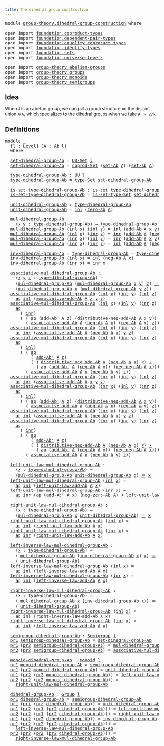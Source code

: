 ```yaml
---
title: The dihedral group construction
---
```


<pre class="Agda"><a id="57" class="Keyword">module</a> <a id="64" href="group-theory.dihedral-group-construction.html" class="Module">group-theory.dihedral-group-construction</a> <a id="105" class="Keyword">where</a>

<a id="112" class="Keyword">open</a> <a id="117" class="Keyword">import</a> <a id="124" href="foundation.coproduct-types.html" class="Module">foundation.coproduct-types</a>
<a id="151" class="Keyword">open</a> <a id="156" class="Keyword">import</a> <a id="163" href="foundation.dependent-pair-types.html" class="Module">foundation.dependent-pair-types</a>
<a id="195" class="Keyword">open</a> <a id="200" class="Keyword">import</a> <a id="207" href="foundation.equality-coproduct-types.html" class="Module">foundation.equality-coproduct-types</a>
<a id="243" class="Keyword">open</a> <a id="248" class="Keyword">import</a> <a id="255" href="foundation.identity-types.html" class="Module">foundation.identity-types</a>
<a id="281" class="Keyword">open</a> <a id="286" class="Keyword">import</a> <a id="293" href="foundation.sets.html" class="Module">foundation.sets</a>
<a id="309" class="Keyword">open</a> <a id="314" class="Keyword">import</a> <a id="321" href="foundation.universe-levels.html" class="Module">foundation.universe-levels</a>

<a id="349" class="Keyword">open</a> <a id="354" class="Keyword">import</a> <a id="361" href="group-theory.abelian-groups.html" class="Module">group-theory.abelian-groups</a>
<a id="389" class="Keyword">open</a> <a id="394" class="Keyword">import</a> <a id="401" href="group-theory.groups.html" class="Module">group-theory.groups</a>
<a id="421" class="Keyword">open</a> <a id="426" class="Keyword">import</a> <a id="433" href="group-theory.monoids.html" class="Module">group-theory.monoids</a>
<a id="454" class="Keyword">open</a> <a id="459" class="Keyword">import</a> <a id="466" href="group-theory.semigroups.html" class="Module">group-theory.semigroups</a>
</pre>
## Idea

When `A` is an abelian group, we can put a group structure on the disjoint union `A+A`, which specializes to the dihedral groups when we take `A := ℤ/k`.

## Definitions

<pre class="Agda"><a id="683" class="Keyword">module</a> <a id="690" href="group-theory.dihedral-group-construction.html#690" class="Module">_</a>
  <a id="694" class="Symbol">{</a><a id="695" href="group-theory.dihedral-group-construction.html#695" class="Bound">l</a> <a id="697" class="Symbol">:</a> <a id="699" href="Agda.Primitive.html#597" class="Postulate">Level</a><a id="704" class="Symbol">}</a> <a id="706" class="Symbol">(</a><a id="707" href="group-theory.dihedral-group-construction.html#707" class="Bound">A</a> <a id="709" class="Symbol">:</a> <a id="711" href="group-theory.abelian-groups.html#2512" class="Function">Ab</a> <a id="714" href="group-theory.dihedral-group-construction.html#695" class="Bound">l</a><a id="715" class="Symbol">)</a>
  <a id="719" class="Keyword">where</a>

  <a id="728" href="group-theory.dihedral-group-construction.html#728" class="Function">set-dihedral-group-Ab</a> <a id="750" class="Symbol">:</a> <a id="752" href="foundation-core.sets.html#1190" class="Function">UU-Set</a> <a id="759" href="group-theory.dihedral-group-construction.html#695" class="Bound">l</a>
  <a id="763" href="group-theory.dihedral-group-construction.html#728" class="Function">set-dihedral-group-Ab</a> <a id="785" class="Symbol">=</a> <a id="787" href="foundation.equality-coproduct-types.html#11165" class="Function">coprod-Set</a> <a id="798" class="Symbol">(</a><a id="799" href="group-theory.abelian-groups.html#2646" class="Function">set-Ab</a> <a id="806" href="group-theory.dihedral-group-construction.html#707" class="Bound">A</a><a id="807" class="Symbol">)</a> <a id="809" class="Symbol">(</a><a id="810" href="group-theory.abelian-groups.html#2646" class="Function">set-Ab</a> <a id="817" href="group-theory.dihedral-group-construction.html#707" class="Bound">A</a><a id="818" class="Symbol">)</a>

  <a id="823" href="group-theory.dihedral-group-construction.html#823" class="Function">type-dihedral-group-Ab</a> <a id="846" class="Symbol">:</a> <a id="848" href="foundation-core.universe-levels.html#235" class="Primitive">UU</a> <a id="851" href="group-theory.dihedral-group-construction.html#695" class="Bound">l</a>
  <a id="855" href="group-theory.dihedral-group-construction.html#823" class="Function">type-dihedral-group-Ab</a> <a id="878" class="Symbol">=</a> <a id="880" href="foundation-core.sets.html#1304" class="Function">type-Set</a> <a id="889" href="group-theory.dihedral-group-construction.html#728" class="Function">set-dihedral-group-Ab</a>

  <a id="914" href="group-theory.dihedral-group-construction.html#914" class="Function">is-set-type-dihedral-group-Ab</a> <a id="944" class="Symbol">:</a> <a id="946" href="foundation-core.sets.html#1113" class="Function">is-set</a> <a id="953" href="group-theory.dihedral-group-construction.html#823" class="Function">type-dihedral-group-Ab</a>
  <a id="978" href="group-theory.dihedral-group-construction.html#914" class="Function">is-set-type-dihedral-group-Ab</a> <a id="1008" class="Symbol">=</a> <a id="1010" href="foundation-core.sets.html#1355" class="Function">is-set-type-Set</a> <a id="1026" href="group-theory.dihedral-group-construction.html#728" class="Function">set-dihedral-group-Ab</a>

  <a id="1051" href="group-theory.dihedral-group-construction.html#1051" class="Function">unit-dihedral-group-Ab</a> <a id="1074" class="Symbol">:</a> <a id="1076" href="group-theory.dihedral-group-construction.html#823" class="Function">type-dihedral-group-Ab</a>
  <a id="1101" href="group-theory.dihedral-group-construction.html#1051" class="Function">unit-dihedral-group-Ab</a> <a id="1124" class="Symbol">=</a> <a id="1126" href="foundation.coproduct-types.html#1249" class="InductiveConstructor">inl</a> <a id="1130" class="Symbol">(</a><a id="1131" href="group-theory.abelian-groups.html#3983" class="Function">zero-Ab</a> <a id="1139" href="group-theory.dihedral-group-construction.html#707" class="Bound">A</a><a id="1140" class="Symbol">)</a>

  <a id="1145" href="group-theory.dihedral-group-construction.html#1145" class="Function">mul-dihedral-group-Ab</a> <a id="1167" class="Symbol">:</a>
    <a id="1173" class="Symbol">(</a><a id="1174" href="group-theory.dihedral-group-construction.html#1174" class="Bound">x</a> <a id="1176" href="group-theory.dihedral-group-construction.html#1176" class="Bound">y</a> <a id="1178" class="Symbol">:</a> <a id="1180" href="group-theory.dihedral-group-construction.html#823" class="Function">type-dihedral-group-Ab</a><a id="1202" class="Symbol">)</a> <a id="1204" class="Symbol">→</a> <a id="1206" href="group-theory.dihedral-group-construction.html#823" class="Function">type-dihedral-group-Ab</a>
  <a id="1231" href="group-theory.dihedral-group-construction.html#1145" class="Function">mul-dihedral-group-Ab</a> <a id="1253" class="Symbol">(</a><a id="1254" href="foundation.coproduct-types.html#1249" class="InductiveConstructor">inl</a> <a id="1258" href="group-theory.dihedral-group-construction.html#1258" class="Bound">x</a><a id="1259" class="Symbol">)</a> <a id="1261" class="Symbol">(</a><a id="1262" href="foundation.coproduct-types.html#1249" class="InductiveConstructor">inl</a> <a id="1266" href="group-theory.dihedral-group-construction.html#1266" class="Bound">y</a><a id="1267" class="Symbol">)</a> <a id="1269" class="Symbol">=</a> <a id="1271" href="foundation.coproduct-types.html#1249" class="InductiveConstructor">inl</a> <a id="1275" class="Symbol">(</a><a id="1276" href="group-theory.abelian-groups.html#3073" class="Function">add-Ab</a> <a id="1283" href="group-theory.dihedral-group-construction.html#707" class="Bound">A</a> <a id="1285" href="group-theory.dihedral-group-construction.html#1258" class="Bound">x</a> <a id="1287" href="group-theory.dihedral-group-construction.html#1266" class="Bound">y</a><a id="1288" class="Symbol">)</a>
  <a id="1292" href="group-theory.dihedral-group-construction.html#1145" class="Function">mul-dihedral-group-Ab</a> <a id="1314" class="Symbol">(</a><a id="1315" href="foundation.coproduct-types.html#1249" class="InductiveConstructor">inl</a> <a id="1319" href="group-theory.dihedral-group-construction.html#1319" class="Bound">x</a><a id="1320" class="Symbol">)</a> <a id="1322" class="Symbol">(</a><a id="1323" href="foundation.coproduct-types.html#1267" class="InductiveConstructor">inr</a> <a id="1327" href="group-theory.dihedral-group-construction.html#1327" class="Bound">y</a><a id="1328" class="Symbol">)</a> <a id="1330" class="Symbol">=</a> <a id="1332" href="foundation.coproduct-types.html#1267" class="InductiveConstructor">inr</a> <a id="1336" class="Symbol">(</a><a id="1337" href="group-theory.abelian-groups.html#3073" class="Function">add-Ab</a> <a id="1344" href="group-theory.dihedral-group-construction.html#707" class="Bound">A</a> <a id="1346" class="Symbol">(</a><a id="1347" href="group-theory.abelian-groups.html#4621" class="Function">neg-Ab</a> <a id="1354" href="group-theory.dihedral-group-construction.html#707" class="Bound">A</a> <a id="1356" href="group-theory.dihedral-group-construction.html#1319" class="Bound">x</a><a id="1357" class="Symbol">)</a> <a id="1359" href="group-theory.dihedral-group-construction.html#1327" class="Bound">y</a><a id="1360" class="Symbol">)</a>
  <a id="1364" href="group-theory.dihedral-group-construction.html#1145" class="Function">mul-dihedral-group-Ab</a> <a id="1386" class="Symbol">(</a><a id="1387" href="foundation.coproduct-types.html#1267" class="InductiveConstructor">inr</a> <a id="1391" href="group-theory.dihedral-group-construction.html#1391" class="Bound">x</a><a id="1392" class="Symbol">)</a> <a id="1394" class="Symbol">(</a><a id="1395" href="foundation.coproduct-types.html#1249" class="InductiveConstructor">inl</a> <a id="1399" href="group-theory.dihedral-group-construction.html#1399" class="Bound">y</a><a id="1400" class="Symbol">)</a> <a id="1402" class="Symbol">=</a> <a id="1404" href="foundation.coproduct-types.html#1267" class="InductiveConstructor">inr</a> <a id="1408" class="Symbol">(</a><a id="1409" href="group-theory.abelian-groups.html#3073" class="Function">add-Ab</a> <a id="1416" href="group-theory.dihedral-group-construction.html#707" class="Bound">A</a> <a id="1418" href="group-theory.dihedral-group-construction.html#1391" class="Bound">x</a> <a id="1420" href="group-theory.dihedral-group-construction.html#1399" class="Bound">y</a><a id="1421" class="Symbol">)</a>
  <a id="1425" href="group-theory.dihedral-group-construction.html#1145" class="Function">mul-dihedral-group-Ab</a> <a id="1447" class="Symbol">(</a><a id="1448" href="foundation.coproduct-types.html#1267" class="InductiveConstructor">inr</a> <a id="1452" href="group-theory.dihedral-group-construction.html#1452" class="Bound">x</a><a id="1453" class="Symbol">)</a> <a id="1455" class="Symbol">(</a><a id="1456" href="foundation.coproduct-types.html#1267" class="InductiveConstructor">inr</a> <a id="1460" href="group-theory.dihedral-group-construction.html#1460" class="Bound">y</a><a id="1461" class="Symbol">)</a> <a id="1463" class="Symbol">=</a> <a id="1465" href="foundation.coproduct-types.html#1249" class="InductiveConstructor">inl</a> <a id="1469" class="Symbol">(</a><a id="1470" href="group-theory.abelian-groups.html#3073" class="Function">add-Ab</a> <a id="1477" href="group-theory.dihedral-group-construction.html#707" class="Bound">A</a> <a id="1479" class="Symbol">(</a><a id="1480" href="group-theory.abelian-groups.html#4621" class="Function">neg-Ab</a> <a id="1487" href="group-theory.dihedral-group-construction.html#707" class="Bound">A</a> <a id="1489" href="group-theory.dihedral-group-construction.html#1452" class="Bound">x</a><a id="1490" class="Symbol">)</a> <a id="1492" href="group-theory.dihedral-group-construction.html#1460" class="Bound">y</a><a id="1493" class="Symbol">)</a>

  <a id="1498" href="group-theory.dihedral-group-construction.html#1498" class="Function">inv-dihedral-group-Ab</a> <a id="1520" class="Symbol">:</a> <a id="1522" href="group-theory.dihedral-group-construction.html#823" class="Function">type-dihedral-group-Ab</a> <a id="1545" class="Symbol">→</a> <a id="1547" href="group-theory.dihedral-group-construction.html#823" class="Function">type-dihedral-group-Ab</a>
  <a id="1572" href="group-theory.dihedral-group-construction.html#1498" class="Function">inv-dihedral-group-Ab</a> <a id="1594" class="Symbol">(</a><a id="1595" href="foundation.coproduct-types.html#1249" class="InductiveConstructor">inl</a> <a id="1599" href="group-theory.dihedral-group-construction.html#1599" class="Bound">x</a><a id="1600" class="Symbol">)</a> <a id="1602" class="Symbol">=</a> <a id="1604" href="foundation.coproduct-types.html#1249" class="InductiveConstructor">inl</a> <a id="1608" class="Symbol">(</a><a id="1609" href="group-theory.abelian-groups.html#4621" class="Function">neg-Ab</a> <a id="1616" href="group-theory.dihedral-group-construction.html#707" class="Bound">A</a> <a id="1618" href="group-theory.dihedral-group-construction.html#1599" class="Bound">x</a><a id="1619" class="Symbol">)</a>
  <a id="1623" href="group-theory.dihedral-group-construction.html#1498" class="Function">inv-dihedral-group-Ab</a> <a id="1645" class="Symbol">(</a><a id="1646" href="foundation.coproduct-types.html#1267" class="InductiveConstructor">inr</a> <a id="1650" href="group-theory.dihedral-group-construction.html#1650" class="Bound">x</a><a id="1651" class="Symbol">)</a> <a id="1653" class="Symbol">=</a> <a id="1655" href="foundation.coproduct-types.html#1267" class="InductiveConstructor">inr</a> <a id="1659" href="group-theory.dihedral-group-construction.html#1650" class="Bound">x</a>

  <a id="1664" href="group-theory.dihedral-group-construction.html#1664" class="Function">associative-mul-dihedral-group-Ab</a> <a id="1698" class="Symbol">:</a>
    <a id="1704" class="Symbol">(</a><a id="1705" href="group-theory.dihedral-group-construction.html#1705" class="Bound">x</a> <a id="1707" href="group-theory.dihedral-group-construction.html#1707" class="Bound">y</a> <a id="1709" href="group-theory.dihedral-group-construction.html#1709" class="Bound">z</a> <a id="1711" class="Symbol">:</a> <a id="1713" href="group-theory.dihedral-group-construction.html#823" class="Function">type-dihedral-group-Ab</a><a id="1735" class="Symbol">)</a> <a id="1737" class="Symbol">→</a>
    <a id="1743" class="Symbol">(</a><a id="1744" href="group-theory.dihedral-group-construction.html#1145" class="Function">mul-dihedral-group-Ab</a> <a id="1766" class="Symbol">(</a><a id="1767" href="group-theory.dihedral-group-construction.html#1145" class="Function">mul-dihedral-group-Ab</a> <a id="1789" href="group-theory.dihedral-group-construction.html#1705" class="Bound">x</a> <a id="1791" href="group-theory.dihedral-group-construction.html#1707" class="Bound">y</a><a id="1792" class="Symbol">)</a> <a id="1794" href="group-theory.dihedral-group-construction.html#1709" class="Bound">z</a><a id="1795" class="Symbol">)</a> <a id="1797" href="foundation-core.identity-types.html#1865" class="Function Operator">＝</a>
    <a id="1803" class="Symbol">(</a><a id="1804" href="group-theory.dihedral-group-construction.html#1145" class="Function">mul-dihedral-group-Ab</a> <a id="1826" href="group-theory.dihedral-group-construction.html#1705" class="Bound">x</a> <a id="1828" class="Symbol">(</a><a id="1829" href="group-theory.dihedral-group-construction.html#1145" class="Function">mul-dihedral-group-Ab</a> <a id="1851" href="group-theory.dihedral-group-construction.html#1707" class="Bound">y</a> <a id="1853" href="group-theory.dihedral-group-construction.html#1709" class="Bound">z</a><a id="1854" class="Symbol">))</a>
  <a id="1859" href="group-theory.dihedral-group-construction.html#1664" class="Function">associative-mul-dihedral-group-Ab</a> <a id="1893" class="Symbol">(</a><a id="1894" href="foundation.coproduct-types.html#1249" class="InductiveConstructor">inl</a> <a id="1898" href="group-theory.dihedral-group-construction.html#1898" class="Bound">x</a><a id="1899" class="Symbol">)</a> <a id="1901" class="Symbol">(</a><a id="1902" href="foundation.coproduct-types.html#1249" class="InductiveConstructor">inl</a> <a id="1906" href="group-theory.dihedral-group-construction.html#1906" class="Bound">y</a><a id="1907" class="Symbol">)</a> <a id="1909" class="Symbol">(</a><a id="1910" href="foundation.coproduct-types.html#1249" class="InductiveConstructor">inl</a> <a id="1914" href="group-theory.dihedral-group-construction.html#1914" class="Bound">z</a><a id="1915" class="Symbol">)</a> <a id="1917" class="Symbol">=</a>
    <a id="1923" href="foundation-core.identity-types.html#4003" class="Function">ap</a> <a id="1926" href="foundation.coproduct-types.html#1249" class="InductiveConstructor">inl</a> <a id="1930" class="Symbol">(</a><a id="1931" href="group-theory.abelian-groups.html#3458" class="Function">associative-add-Ab</a> <a id="1950" href="group-theory.dihedral-group-construction.html#707" class="Bound">A</a> <a id="1952" href="group-theory.dihedral-group-construction.html#1898" class="Bound">x</a> <a id="1954" href="group-theory.dihedral-group-construction.html#1906" class="Bound">y</a> <a id="1956" href="group-theory.dihedral-group-construction.html#1914" class="Bound">z</a><a id="1957" class="Symbol">)</a>
  <a id="1961" href="group-theory.dihedral-group-construction.html#1664" class="Function">associative-mul-dihedral-group-Ab</a> <a id="1995" class="Symbol">(</a><a id="1996" href="foundation.coproduct-types.html#1249" class="InductiveConstructor">inl</a> <a id="2000" href="group-theory.dihedral-group-construction.html#2000" class="Bound">x</a><a id="2001" class="Symbol">)</a> <a id="2003" class="Symbol">(</a><a id="2004" href="foundation.coproduct-types.html#1249" class="InductiveConstructor">inl</a> <a id="2008" href="group-theory.dihedral-group-construction.html#2008" class="Bound">y</a><a id="2009" class="Symbol">)</a> <a id="2011" class="Symbol">(</a><a id="2012" href="foundation.coproduct-types.html#1267" class="InductiveConstructor">inr</a> <a id="2016" href="group-theory.dihedral-group-construction.html#2016" class="Bound">z</a><a id="2017" class="Symbol">)</a> <a id="2019" class="Symbol">=</a>
    <a id="2025" href="foundation-core.identity-types.html#4003" class="Function">ap</a>
      <a id="2034" class="Symbol">(</a> <a id="2036" href="foundation.coproduct-types.html#1267" class="InductiveConstructor">inr</a><a id="2039" class="Symbol">)</a>
      <a id="2047" class="Symbol">(</a> <a id="2049" class="Symbol">(</a> <a id="2051" href="foundation-core.identity-types.html#4003" class="Function">ap</a> <a id="2054" class="Symbol">(</a><a id="2055" href="group-theory.abelian-groups.html#3178" class="Function">add-Ab&#39;</a> <a id="2063" href="group-theory.dihedral-group-construction.html#707" class="Bound">A</a> <a id="2065" href="group-theory.dihedral-group-construction.html#2016" class="Bound">z</a><a id="2066" class="Symbol">)</a> <a id="2068" class="Symbol">(</a><a id="2069" href="group-theory.abelian-groups.html#5516" class="Function">distributive-neg-add-Ab</a> <a id="2093" href="group-theory.dihedral-group-construction.html#707" class="Bound">A</a> <a id="2095" href="group-theory.dihedral-group-construction.html#2000" class="Bound">x</a> <a id="2097" href="group-theory.dihedral-group-construction.html#2008" class="Bound">y</a><a id="2098" class="Symbol">))</a> <a id="2101" href="foundation-core.identity-types.html#2425" class="Function Operator">∙</a>
        <a id="2111" class="Symbol">(</a> <a id="2113" href="group-theory.abelian-groups.html#3458" class="Function">associative-add-Ab</a> <a id="2132" href="group-theory.dihedral-group-construction.html#707" class="Bound">A</a> <a id="2134" class="Symbol">(</a><a id="2135" href="group-theory.abelian-groups.html#4621" class="Function">neg-Ab</a> <a id="2142" href="group-theory.dihedral-group-construction.html#707" class="Bound">A</a> <a id="2144" href="group-theory.dihedral-group-construction.html#2000" class="Bound">x</a><a id="2145" class="Symbol">)</a> <a id="2147" class="Symbol">(</a><a id="2148" href="group-theory.abelian-groups.html#4621" class="Function">neg-Ab</a> <a id="2155" href="group-theory.dihedral-group-construction.html#707" class="Bound">A</a> <a id="2157" href="group-theory.dihedral-group-construction.html#2008" class="Bound">y</a><a id="2158" class="Symbol">)</a> <a id="2160" href="group-theory.dihedral-group-construction.html#2016" class="Bound">z</a><a id="2161" class="Symbol">))</a>
  <a id="2166" href="group-theory.dihedral-group-construction.html#1664" class="Function">associative-mul-dihedral-group-Ab</a> <a id="2200" class="Symbol">(</a><a id="2201" href="foundation.coproduct-types.html#1249" class="InductiveConstructor">inl</a> <a id="2205" href="group-theory.dihedral-group-construction.html#2205" class="Bound">x</a><a id="2206" class="Symbol">)</a> <a id="2208" class="Symbol">(</a><a id="2209" href="foundation.coproduct-types.html#1267" class="InductiveConstructor">inr</a> <a id="2213" href="group-theory.dihedral-group-construction.html#2213" class="Bound">y</a><a id="2214" class="Symbol">)</a> <a id="2216" class="Symbol">(</a><a id="2217" href="foundation.coproduct-types.html#1249" class="InductiveConstructor">inl</a> <a id="2221" href="group-theory.dihedral-group-construction.html#2221" class="Bound">z</a><a id="2222" class="Symbol">)</a> <a id="2224" class="Symbol">=</a>
    <a id="2230" href="foundation-core.identity-types.html#4003" class="Function">ap</a> <a id="2233" href="foundation.coproduct-types.html#1267" class="InductiveConstructor">inr</a> <a id="2237" class="Symbol">(</a><a id="2238" href="group-theory.abelian-groups.html#3458" class="Function">associative-add-Ab</a> <a id="2257" href="group-theory.dihedral-group-construction.html#707" class="Bound">A</a> <a id="2259" class="Symbol">(</a><a id="2260" href="group-theory.abelian-groups.html#4621" class="Function">neg-Ab</a> <a id="2267" href="group-theory.dihedral-group-construction.html#707" class="Bound">A</a> <a id="2269" href="group-theory.dihedral-group-construction.html#2205" class="Bound">x</a><a id="2270" class="Symbol">)</a> <a id="2272" href="group-theory.dihedral-group-construction.html#2213" class="Bound">y</a> <a id="2274" href="group-theory.dihedral-group-construction.html#2221" class="Bound">z</a><a id="2275" class="Symbol">)</a>
  <a id="2279" href="group-theory.dihedral-group-construction.html#1664" class="Function">associative-mul-dihedral-group-Ab</a> <a id="2313" class="Symbol">(</a><a id="2314" href="foundation.coproduct-types.html#1249" class="InductiveConstructor">inl</a> <a id="2318" href="group-theory.dihedral-group-construction.html#2318" class="Bound">x</a><a id="2319" class="Symbol">)</a> <a id="2321" class="Symbol">(</a><a id="2322" href="foundation.coproduct-types.html#1267" class="InductiveConstructor">inr</a> <a id="2326" href="group-theory.dihedral-group-construction.html#2326" class="Bound">y</a><a id="2327" class="Symbol">)</a> <a id="2329" class="Symbol">(</a><a id="2330" href="foundation.coproduct-types.html#1267" class="InductiveConstructor">inr</a> <a id="2334" href="group-theory.dihedral-group-construction.html#2334" class="Bound">z</a><a id="2335" class="Symbol">)</a> <a id="2337" class="Symbol">=</a>
    <a id="2343" href="foundation-core.identity-types.html#4003" class="Function">ap</a>
      <a id="2352" class="Symbol">(</a> <a id="2354" href="foundation.coproduct-types.html#1249" class="InductiveConstructor">inl</a><a id="2357" class="Symbol">)</a>
      <a id="2365" class="Symbol">(</a> <a id="2367" class="Symbol">(</a> <a id="2369" href="foundation-core.identity-types.html#4003" class="Function">ap</a>
          <a id="2382" class="Symbol">(</a> <a id="2384" href="group-theory.abelian-groups.html#3178" class="Function">add-Ab&#39;</a> <a id="2392" href="group-theory.dihedral-group-construction.html#707" class="Bound">A</a> <a id="2394" href="group-theory.dihedral-group-construction.html#2334" class="Bound">z</a><a id="2395" class="Symbol">)</a>
          <a id="2407" class="Symbol">(</a> <a id="2409" class="Symbol">(</a> <a id="2411" href="group-theory.abelian-groups.html#5516" class="Function">distributive-neg-add-Ab</a> <a id="2435" href="group-theory.dihedral-group-construction.html#707" class="Bound">A</a> <a id="2437" class="Symbol">(</a><a id="2438" href="group-theory.abelian-groups.html#4621" class="Function">neg-Ab</a> <a id="2445" href="group-theory.dihedral-group-construction.html#707" class="Bound">A</a> <a id="2447" href="group-theory.dihedral-group-construction.html#2318" class="Bound">x</a><a id="2448" class="Symbol">)</a> <a id="2450" href="group-theory.dihedral-group-construction.html#2326" class="Bound">y</a><a id="2451" class="Symbol">)</a> <a id="2453" href="foundation-core.identity-types.html#2425" class="Function Operator">∙</a>
            <a id="2467" class="Symbol">(</a> <a id="2469" href="foundation-core.identity-types.html#4003" class="Function">ap</a> <a id="2472" class="Symbol">(</a><a id="2473" href="group-theory.abelian-groups.html#3178" class="Function">add-Ab&#39;</a> <a id="2481" href="group-theory.dihedral-group-construction.html#707" class="Bound">A</a> <a id="2483" class="Symbol">(</a><a id="2484" href="group-theory.abelian-groups.html#4621" class="Function">neg-Ab</a> <a id="2491" href="group-theory.dihedral-group-construction.html#707" class="Bound">A</a> <a id="2493" href="group-theory.dihedral-group-construction.html#2326" class="Bound">y</a><a id="2494" class="Symbol">))</a> <a id="2497" class="Symbol">(</a><a id="2498" href="group-theory.abelian-groups.html#5791" class="Function">neg-neg-Ab</a> <a id="2509" href="group-theory.dihedral-group-construction.html#707" class="Bound">A</a> <a id="2511" href="group-theory.dihedral-group-construction.html#2318" class="Bound">x</a><a id="2512" class="Symbol">))))</a> <a id="2517" href="foundation-core.identity-types.html#2425" class="Function Operator">∙</a>
        <a id="2527" class="Symbol">(</a> <a id="2529" href="group-theory.abelian-groups.html#3458" class="Function">associative-add-Ab</a> <a id="2548" href="group-theory.dihedral-group-construction.html#707" class="Bound">A</a> <a id="2550" href="group-theory.dihedral-group-construction.html#2318" class="Bound">x</a> <a id="2552" class="Symbol">(</a><a id="2553" href="group-theory.abelian-groups.html#4621" class="Function">neg-Ab</a> <a id="2560" href="group-theory.dihedral-group-construction.html#707" class="Bound">A</a> <a id="2562" href="group-theory.dihedral-group-construction.html#2326" class="Bound">y</a><a id="2563" class="Symbol">)</a> <a id="2565" href="group-theory.dihedral-group-construction.html#2334" class="Bound">z</a><a id="2566" class="Symbol">))</a>
  <a id="2571" href="group-theory.dihedral-group-construction.html#1664" class="Function">associative-mul-dihedral-group-Ab</a> <a id="2605" class="Symbol">(</a><a id="2606" href="foundation.coproduct-types.html#1267" class="InductiveConstructor">inr</a> <a id="2610" href="group-theory.dihedral-group-construction.html#2610" class="Bound">x</a><a id="2611" class="Symbol">)</a> <a id="2613" class="Symbol">(</a><a id="2614" href="foundation.coproduct-types.html#1249" class="InductiveConstructor">inl</a> <a id="2618" href="group-theory.dihedral-group-construction.html#2618" class="Bound">y</a><a id="2619" class="Symbol">)</a> <a id="2621" class="Symbol">(</a><a id="2622" href="foundation.coproduct-types.html#1249" class="InductiveConstructor">inl</a> <a id="2626" href="group-theory.dihedral-group-construction.html#2626" class="Bound">z</a><a id="2627" class="Symbol">)</a> <a id="2629" class="Symbol">=</a>
    <a id="2635" href="foundation-core.identity-types.html#4003" class="Function">ap</a> <a id="2638" href="foundation.coproduct-types.html#1267" class="InductiveConstructor">inr</a> <a id="2642" class="Symbol">(</a><a id="2643" href="group-theory.abelian-groups.html#3458" class="Function">associative-add-Ab</a> <a id="2662" href="group-theory.dihedral-group-construction.html#707" class="Bound">A</a> <a id="2664" href="group-theory.dihedral-group-construction.html#2610" class="Bound">x</a> <a id="2666" href="group-theory.dihedral-group-construction.html#2618" class="Bound">y</a> <a id="2668" href="group-theory.dihedral-group-construction.html#2626" class="Bound">z</a><a id="2669" class="Symbol">)</a>
  <a id="2673" href="group-theory.dihedral-group-construction.html#1664" class="Function">associative-mul-dihedral-group-Ab</a> <a id="2707" class="Symbol">(</a><a id="2708" href="foundation.coproduct-types.html#1267" class="InductiveConstructor">inr</a> <a id="2712" href="group-theory.dihedral-group-construction.html#2712" class="Bound">x</a><a id="2713" class="Symbol">)</a> <a id="2715" class="Symbol">(</a><a id="2716" href="foundation.coproduct-types.html#1249" class="InductiveConstructor">inl</a> <a id="2720" href="group-theory.dihedral-group-construction.html#2720" class="Bound">y</a><a id="2721" class="Symbol">)</a> <a id="2723" class="Symbol">(</a><a id="2724" href="foundation.coproduct-types.html#1267" class="InductiveConstructor">inr</a> <a id="2728" href="group-theory.dihedral-group-construction.html#2728" class="Bound">z</a><a id="2729" class="Symbol">)</a> <a id="2731" class="Symbol">=</a>
    <a id="2737" href="foundation-core.identity-types.html#4003" class="Function">ap</a>
      <a id="2746" class="Symbol">(</a> <a id="2748" href="foundation.coproduct-types.html#1249" class="InductiveConstructor">inl</a><a id="2751" class="Symbol">)</a>
      <a id="2759" class="Symbol">(</a> <a id="2761" class="Symbol">(</a> <a id="2763" href="foundation-core.identity-types.html#4003" class="Function">ap</a> <a id="2766" class="Symbol">(</a><a id="2767" href="group-theory.abelian-groups.html#3178" class="Function">add-Ab&#39;</a> <a id="2775" href="group-theory.dihedral-group-construction.html#707" class="Bound">A</a> <a id="2777" href="group-theory.dihedral-group-construction.html#2728" class="Bound">z</a><a id="2778" class="Symbol">)</a> <a id="2780" class="Symbol">(</a><a id="2781" href="group-theory.abelian-groups.html#5516" class="Function">distributive-neg-add-Ab</a> <a id="2805" href="group-theory.dihedral-group-construction.html#707" class="Bound">A</a> <a id="2807" href="group-theory.dihedral-group-construction.html#2712" class="Bound">x</a> <a id="2809" href="group-theory.dihedral-group-construction.html#2720" class="Bound">y</a><a id="2810" class="Symbol">))</a> <a id="2813" href="foundation-core.identity-types.html#2425" class="Function Operator">∙</a>
        <a id="2823" class="Symbol">(</a> <a id="2825" href="group-theory.abelian-groups.html#3458" class="Function">associative-add-Ab</a> <a id="2844" href="group-theory.dihedral-group-construction.html#707" class="Bound">A</a> <a id="2846" class="Symbol">(</a><a id="2847" href="group-theory.abelian-groups.html#4621" class="Function">neg-Ab</a> <a id="2854" href="group-theory.dihedral-group-construction.html#707" class="Bound">A</a> <a id="2856" href="group-theory.dihedral-group-construction.html#2712" class="Bound">x</a><a id="2857" class="Symbol">)</a> <a id="2859" class="Symbol">(</a><a id="2860" href="group-theory.abelian-groups.html#4621" class="Function">neg-Ab</a> <a id="2867" href="group-theory.dihedral-group-construction.html#707" class="Bound">A</a> <a id="2869" href="group-theory.dihedral-group-construction.html#2720" class="Bound">y</a><a id="2870" class="Symbol">)</a> <a id="2872" href="group-theory.dihedral-group-construction.html#2728" class="Bound">z</a><a id="2873" class="Symbol">))</a>
  <a id="2878" href="group-theory.dihedral-group-construction.html#1664" class="Function">associative-mul-dihedral-group-Ab</a> <a id="2912" class="Symbol">(</a><a id="2913" href="foundation.coproduct-types.html#1267" class="InductiveConstructor">inr</a> <a id="2917" href="group-theory.dihedral-group-construction.html#2917" class="Bound">x</a><a id="2918" class="Symbol">)</a> <a id="2920" class="Symbol">(</a><a id="2921" href="foundation.coproduct-types.html#1267" class="InductiveConstructor">inr</a> <a id="2925" href="group-theory.dihedral-group-construction.html#2925" class="Bound">y</a><a id="2926" class="Symbol">)</a> <a id="2928" class="Symbol">(</a><a id="2929" href="foundation.coproduct-types.html#1249" class="InductiveConstructor">inl</a> <a id="2933" href="group-theory.dihedral-group-construction.html#2933" class="Bound">z</a><a id="2934" class="Symbol">)</a> <a id="2936" class="Symbol">=</a>
    <a id="2942" href="foundation-core.identity-types.html#4003" class="Function">ap</a> <a id="2945" href="foundation.coproduct-types.html#1249" class="InductiveConstructor">inl</a> <a id="2949" class="Symbol">(</a><a id="2950" href="group-theory.abelian-groups.html#3458" class="Function">associative-add-Ab</a> <a id="2969" href="group-theory.dihedral-group-construction.html#707" class="Bound">A</a> <a id="2971" class="Symbol">(</a><a id="2972" href="group-theory.abelian-groups.html#4621" class="Function">neg-Ab</a> <a id="2979" href="group-theory.dihedral-group-construction.html#707" class="Bound">A</a> <a id="2981" href="group-theory.dihedral-group-construction.html#2917" class="Bound">x</a><a id="2982" class="Symbol">)</a> <a id="2984" href="group-theory.dihedral-group-construction.html#2925" class="Bound">y</a> <a id="2986" href="group-theory.dihedral-group-construction.html#2933" class="Bound">z</a><a id="2987" class="Symbol">)</a>
  <a id="2991" href="group-theory.dihedral-group-construction.html#1664" class="Function">associative-mul-dihedral-group-Ab</a> <a id="3025" class="Symbol">(</a><a id="3026" href="foundation.coproduct-types.html#1267" class="InductiveConstructor">inr</a> <a id="3030" href="group-theory.dihedral-group-construction.html#3030" class="Bound">x</a><a id="3031" class="Symbol">)</a> <a id="3033" class="Symbol">(</a><a id="3034" href="foundation.coproduct-types.html#1267" class="InductiveConstructor">inr</a> <a id="3038" href="group-theory.dihedral-group-construction.html#3038" class="Bound">y</a><a id="3039" class="Symbol">)</a> <a id="3041" class="Symbol">(</a><a id="3042" href="foundation.coproduct-types.html#1267" class="InductiveConstructor">inr</a> <a id="3046" href="group-theory.dihedral-group-construction.html#3046" class="Bound">z</a><a id="3047" class="Symbol">)</a> <a id="3049" class="Symbol">=</a>
    <a id="3055" href="foundation-core.identity-types.html#4003" class="Function">ap</a>
      <a id="3064" class="Symbol">(</a> <a id="3066" href="foundation.coproduct-types.html#1267" class="InductiveConstructor">inr</a><a id="3069" class="Symbol">)</a>
      <a id="3077" class="Symbol">(</a> <a id="3079" class="Symbol">(</a> <a id="3081" href="foundation-core.identity-types.html#4003" class="Function">ap</a>
          <a id="3094" class="Symbol">(</a> <a id="3096" href="group-theory.abelian-groups.html#3178" class="Function">add-Ab&#39;</a> <a id="3104" href="group-theory.dihedral-group-construction.html#707" class="Bound">A</a> <a id="3106" href="group-theory.dihedral-group-construction.html#3046" class="Bound">z</a><a id="3107" class="Symbol">)</a>
          <a id="3119" class="Symbol">(</a> <a id="3121" class="Symbol">(</a> <a id="3123" href="group-theory.abelian-groups.html#5516" class="Function">distributive-neg-add-Ab</a> <a id="3147" href="group-theory.dihedral-group-construction.html#707" class="Bound">A</a> <a id="3149" class="Symbol">(</a><a id="3150" href="group-theory.abelian-groups.html#4621" class="Function">neg-Ab</a> <a id="3157" href="group-theory.dihedral-group-construction.html#707" class="Bound">A</a> <a id="3159" href="group-theory.dihedral-group-construction.html#3030" class="Bound">x</a><a id="3160" class="Symbol">)</a> <a id="3162" href="group-theory.dihedral-group-construction.html#3038" class="Bound">y</a><a id="3163" class="Symbol">)</a> <a id="3165" href="foundation-core.identity-types.html#2425" class="Function Operator">∙</a>
            <a id="3179" class="Symbol">(</a> <a id="3181" href="foundation-core.identity-types.html#4003" class="Function">ap</a> <a id="3184" class="Symbol">(</a><a id="3185" href="group-theory.abelian-groups.html#3178" class="Function">add-Ab&#39;</a> <a id="3193" href="group-theory.dihedral-group-construction.html#707" class="Bound">A</a> <a id="3195" class="Symbol">(</a><a id="3196" href="group-theory.abelian-groups.html#4621" class="Function">neg-Ab</a> <a id="3203" href="group-theory.dihedral-group-construction.html#707" class="Bound">A</a> <a id="3205" href="group-theory.dihedral-group-construction.html#3038" class="Bound">y</a><a id="3206" class="Symbol">))</a> <a id="3209" class="Symbol">(</a><a id="3210" href="group-theory.abelian-groups.html#5791" class="Function">neg-neg-Ab</a> <a id="3221" href="group-theory.dihedral-group-construction.html#707" class="Bound">A</a> <a id="3223" href="group-theory.dihedral-group-construction.html#3030" class="Bound">x</a><a id="3224" class="Symbol">))))</a> <a id="3229" href="foundation-core.identity-types.html#2425" class="Function Operator">∙</a>
        <a id="3239" class="Symbol">(</a> <a id="3241" href="group-theory.abelian-groups.html#3458" class="Function">associative-add-Ab</a> <a id="3260" href="group-theory.dihedral-group-construction.html#707" class="Bound">A</a> <a id="3262" href="group-theory.dihedral-group-construction.html#3030" class="Bound">x</a> <a id="3264" class="Symbol">(</a><a id="3265" href="group-theory.abelian-groups.html#4621" class="Function">neg-Ab</a> <a id="3272" href="group-theory.dihedral-group-construction.html#707" class="Bound">A</a> <a id="3274" href="group-theory.dihedral-group-construction.html#3038" class="Bound">y</a><a id="3275" class="Symbol">)</a> <a id="3277" href="group-theory.dihedral-group-construction.html#3046" class="Bound">z</a><a id="3278" class="Symbol">))</a>

  <a id="3284" href="group-theory.dihedral-group-construction.html#3284" class="Function">left-unit-law-mul-dihedral-group-Ab</a> <a id="3320" class="Symbol">:</a>
    <a id="3326" class="Symbol">(</a><a id="3327" href="group-theory.dihedral-group-construction.html#3327" class="Bound">x</a> <a id="3329" class="Symbol">:</a> <a id="3331" href="group-theory.dihedral-group-construction.html#823" class="Function">type-dihedral-group-Ab</a><a id="3353" class="Symbol">)</a> <a id="3355" class="Symbol">→</a>
    <a id="3361" class="Symbol">(</a><a id="3362" href="group-theory.dihedral-group-construction.html#1145" class="Function">mul-dihedral-group-Ab</a> <a id="3384" href="group-theory.dihedral-group-construction.html#1051" class="Function">unit-dihedral-group-Ab</a> <a id="3407" href="group-theory.dihedral-group-construction.html#3327" class="Bound">x</a><a id="3408" class="Symbol">)</a> <a id="3410" href="foundation-core.identity-types.html#1865" class="Function Operator">＝</a> <a id="3412" href="group-theory.dihedral-group-construction.html#3327" class="Bound">x</a>
  <a id="3416" href="group-theory.dihedral-group-construction.html#3284" class="Function">left-unit-law-mul-dihedral-group-Ab</a> <a id="3452" class="Symbol">(</a><a id="3453" href="foundation.coproduct-types.html#1249" class="InductiveConstructor">inl</a> <a id="3457" href="group-theory.dihedral-group-construction.html#3457" class="Bound">x</a><a id="3458" class="Symbol">)</a> <a id="3460" class="Symbol">=</a>
    <a id="3466" href="foundation-core.identity-types.html#4003" class="Function">ap</a> <a id="3469" href="foundation.coproduct-types.html#1249" class="InductiveConstructor">inl</a> <a id="3473" class="Symbol">(</a><a id="3474" href="group-theory.abelian-groups.html#4157" class="Function">left-unit-law-add-Ab</a> <a id="3495" href="group-theory.dihedral-group-construction.html#707" class="Bound">A</a> <a id="3497" href="group-theory.dihedral-group-construction.html#3457" class="Bound">x</a><a id="3498" class="Symbol">)</a>
  <a id="3502" href="group-theory.dihedral-group-construction.html#3284" class="Function">left-unit-law-mul-dihedral-group-Ab</a> <a id="3538" class="Symbol">(</a><a id="3539" href="foundation.coproduct-types.html#1267" class="InductiveConstructor">inr</a> <a id="3543" href="group-theory.dihedral-group-construction.html#3543" class="Bound">x</a><a id="3544" class="Symbol">)</a> <a id="3546" class="Symbol">=</a>
    <a id="3552" href="foundation-core.identity-types.html#4003" class="Function">ap</a> <a id="3555" href="foundation.coproduct-types.html#1267" class="InductiveConstructor">inr</a> <a id="3559" class="Symbol">(</a><a id="3560" href="foundation-core.identity-types.html#4003" class="Function">ap</a> <a id="3563" class="Symbol">(</a><a id="3564" href="group-theory.abelian-groups.html#3178" class="Function">add-Ab&#39;</a> <a id="3572" href="group-theory.dihedral-group-construction.html#707" class="Bound">A</a> <a id="3574" href="group-theory.dihedral-group-construction.html#3543" class="Bound">x</a><a id="3575" class="Symbol">)</a> <a id="3577" class="Symbol">(</a><a id="3578" href="group-theory.abelian-groups.html#5916" class="Function">neg-zero-Ab</a> <a id="3590" href="group-theory.dihedral-group-construction.html#707" class="Bound">A</a><a id="3591" class="Symbol">)</a> <a id="3593" href="foundation-core.identity-types.html#2425" class="Function Operator">∙</a> <a id="3595" href="group-theory.abelian-groups.html#4157" class="Function">left-unit-law-add-Ab</a> <a id="3616" href="group-theory.dihedral-group-construction.html#707" class="Bound">A</a> <a id="3618" href="group-theory.dihedral-group-construction.html#3543" class="Bound">x</a><a id="3619" class="Symbol">)</a>

  <a id="3624" href="group-theory.dihedral-group-construction.html#3624" class="Function">right-unit-law-mul-dihedral-group-Ab</a> <a id="3661" class="Symbol">:</a>
    <a id="3667" class="Symbol">(</a><a id="3668" href="group-theory.dihedral-group-construction.html#3668" class="Bound">x</a> <a id="3670" class="Symbol">:</a> <a id="3672" href="group-theory.dihedral-group-construction.html#823" class="Function">type-dihedral-group-Ab</a><a id="3694" class="Symbol">)</a> <a id="3696" class="Symbol">→</a>
    <a id="3702" class="Symbol">(</a><a id="3703" href="group-theory.dihedral-group-construction.html#1145" class="Function">mul-dihedral-group-Ab</a> <a id="3725" href="group-theory.dihedral-group-construction.html#3668" class="Bound">x</a> <a id="3727" href="group-theory.dihedral-group-construction.html#1051" class="Function">unit-dihedral-group-Ab</a><a id="3749" class="Symbol">)</a> <a id="3751" href="foundation-core.identity-types.html#1865" class="Function Operator">＝</a> <a id="3753" href="group-theory.dihedral-group-construction.html#3668" class="Bound">x</a>
  <a id="3757" href="group-theory.dihedral-group-construction.html#3624" class="Function">right-unit-law-mul-dihedral-group-Ab</a> <a id="3794" class="Symbol">(</a><a id="3795" href="foundation.coproduct-types.html#1249" class="InductiveConstructor">inl</a> <a id="3799" href="group-theory.dihedral-group-construction.html#3799" class="Bound">x</a><a id="3800" class="Symbol">)</a> <a id="3802" class="Symbol">=</a>
    <a id="3808" href="foundation-core.identity-types.html#4003" class="Function">ap</a> <a id="3811" href="foundation.coproduct-types.html#1249" class="InductiveConstructor">inl</a> <a id="3815" class="Symbol">(</a><a id="3816" href="group-theory.abelian-groups.html#4316" class="Function">right-unit-law-add-Ab</a> <a id="3838" href="group-theory.dihedral-group-construction.html#707" class="Bound">A</a> <a id="3840" href="group-theory.dihedral-group-construction.html#3799" class="Bound">x</a><a id="3841" class="Symbol">)</a>
  <a id="3845" href="group-theory.dihedral-group-construction.html#3624" class="Function">right-unit-law-mul-dihedral-group-Ab</a> <a id="3882" class="Symbol">(</a><a id="3883" href="foundation.coproduct-types.html#1267" class="InductiveConstructor">inr</a> <a id="3887" href="group-theory.dihedral-group-construction.html#3887" class="Bound">x</a><a id="3888" class="Symbol">)</a> <a id="3890" class="Symbol">=</a>
    <a id="3896" href="foundation-core.identity-types.html#4003" class="Function">ap</a> <a id="3899" href="foundation.coproduct-types.html#1267" class="InductiveConstructor">inr</a> <a id="3903" class="Symbol">(</a><a id="3904" href="group-theory.abelian-groups.html#4316" class="Function">right-unit-law-add-Ab</a> <a id="3926" href="group-theory.dihedral-group-construction.html#707" class="Bound">A</a> <a id="3928" href="group-theory.dihedral-group-construction.html#3887" class="Bound">x</a><a id="3929" class="Symbol">)</a>

  <a id="3934" href="group-theory.dihedral-group-construction.html#3934" class="Function">left-inverse-law-mul-dihedral-group-Ab</a> <a id="3973" class="Symbol">:</a>
    <a id="3979" class="Symbol">(</a><a id="3980" href="group-theory.dihedral-group-construction.html#3980" class="Bound">x</a> <a id="3982" class="Symbol">:</a> <a id="3984" href="group-theory.dihedral-group-construction.html#823" class="Function">type-dihedral-group-Ab</a><a id="4006" class="Symbol">)</a> <a id="4008" class="Symbol">→</a>
    <a id="4014" class="Symbol">(</a> <a id="4016" href="group-theory.dihedral-group-construction.html#1145" class="Function">mul-dihedral-group-Ab</a> <a id="4038" class="Symbol">(</a><a id="4039" href="group-theory.dihedral-group-construction.html#1498" class="Function">inv-dihedral-group-Ab</a> <a id="4061" href="group-theory.dihedral-group-construction.html#3980" class="Bound">x</a><a id="4062" class="Symbol">)</a> <a id="4064" href="group-theory.dihedral-group-construction.html#3980" class="Bound">x</a><a id="4065" class="Symbol">)</a> <a id="4067" href="foundation-core.identity-types.html#1865" class="Function Operator">＝</a>
    <a id="4073" class="Symbol">(</a> <a id="4075" href="group-theory.dihedral-group-construction.html#1051" class="Function">unit-dihedral-group-Ab</a><a id="4097" class="Symbol">)</a>
  <a id="4101" href="group-theory.dihedral-group-construction.html#3934" class="Function">left-inverse-law-mul-dihedral-group-Ab</a> <a id="4140" class="Symbol">(</a><a id="4141" href="foundation.coproduct-types.html#1249" class="InductiveConstructor">inl</a> <a id="4145" href="group-theory.dihedral-group-construction.html#4145" class="Bound">x</a><a id="4146" class="Symbol">)</a> <a id="4148" class="Symbol">=</a>
    <a id="4154" href="foundation-core.identity-types.html#4003" class="Function">ap</a> <a id="4157" href="foundation.coproduct-types.html#1249" class="InductiveConstructor">inl</a> <a id="4161" class="Symbol">(</a><a id="4162" href="group-theory.abelian-groups.html#4714" class="Function">left-inverse-law-add-Ab</a> <a id="4186" href="group-theory.dihedral-group-construction.html#707" class="Bound">A</a> <a id="4188" href="group-theory.dihedral-group-construction.html#4145" class="Bound">x</a><a id="4189" class="Symbol">)</a>
  <a id="4193" href="group-theory.dihedral-group-construction.html#3934" class="Function">left-inverse-law-mul-dihedral-group-Ab</a> <a id="4232" class="Symbol">(</a><a id="4233" href="foundation.coproduct-types.html#1267" class="InductiveConstructor">inr</a> <a id="4237" href="group-theory.dihedral-group-construction.html#4237" class="Bound">x</a><a id="4238" class="Symbol">)</a> <a id="4240" class="Symbol">=</a>
    <a id="4246" href="foundation-core.identity-types.html#4003" class="Function">ap</a> <a id="4249" href="foundation.coproduct-types.html#1249" class="InductiveConstructor">inl</a> <a id="4253" class="Symbol">(</a><a id="4254" href="group-theory.abelian-groups.html#4714" class="Function">left-inverse-law-add-Ab</a> <a id="4278" href="group-theory.dihedral-group-construction.html#707" class="Bound">A</a> <a id="4280" href="group-theory.dihedral-group-construction.html#4237" class="Bound">x</a><a id="4281" class="Symbol">)</a>

  <a id="4286" href="group-theory.dihedral-group-construction.html#4286" class="Function">right-inverse-law-mul-dihedral-group-Ab</a> <a id="4326" class="Symbol">:</a>
    <a id="4332" class="Symbol">(</a><a id="4333" href="group-theory.dihedral-group-construction.html#4333" class="Bound">x</a> <a id="4335" class="Symbol">:</a> <a id="4337" href="group-theory.dihedral-group-construction.html#823" class="Function">type-dihedral-group-Ab</a><a id="4359" class="Symbol">)</a> <a id="4361" class="Symbol">→</a>
    <a id="4367" class="Symbol">(</a> <a id="4369" href="group-theory.dihedral-group-construction.html#1145" class="Function">mul-dihedral-group-Ab</a> <a id="4391" href="group-theory.dihedral-group-construction.html#4333" class="Bound">x</a> <a id="4393" class="Symbol">(</a><a id="4394" href="group-theory.dihedral-group-construction.html#1498" class="Function">inv-dihedral-group-Ab</a> <a id="4416" href="group-theory.dihedral-group-construction.html#4333" class="Bound">x</a><a id="4417" class="Symbol">))</a> <a id="4420" href="foundation-core.identity-types.html#1865" class="Function Operator">＝</a>
    <a id="4426" class="Symbol">(</a> <a id="4428" href="group-theory.dihedral-group-construction.html#1051" class="Function">unit-dihedral-group-Ab</a><a id="4450" class="Symbol">)</a>
  <a id="4454" href="group-theory.dihedral-group-construction.html#4286" class="Function">right-inverse-law-mul-dihedral-group-Ab</a> <a id="4494" class="Symbol">(</a><a id="4495" href="foundation.coproduct-types.html#1249" class="InductiveConstructor">inl</a> <a id="4499" href="group-theory.dihedral-group-construction.html#4499" class="Bound">x</a><a id="4500" class="Symbol">)</a> <a id="4502" class="Symbol">=</a>
    <a id="4508" href="foundation-core.identity-types.html#4003" class="Function">ap</a> <a id="4511" href="foundation.coproduct-types.html#1249" class="InductiveConstructor">inl</a> <a id="4515" class="Symbol">(</a><a id="4516" href="group-theory.abelian-groups.html#4891" class="Function">right-inverse-law-add-Ab</a> <a id="4541" href="group-theory.dihedral-group-construction.html#707" class="Bound">A</a> <a id="4543" href="group-theory.dihedral-group-construction.html#4499" class="Bound">x</a><a id="4544" class="Symbol">)</a>
  <a id="4548" href="group-theory.dihedral-group-construction.html#4286" class="Function">right-inverse-law-mul-dihedral-group-Ab</a> <a id="4588" class="Symbol">(</a><a id="4589" href="foundation.coproduct-types.html#1267" class="InductiveConstructor">inr</a> <a id="4593" href="group-theory.dihedral-group-construction.html#4593" class="Bound">x</a><a id="4594" class="Symbol">)</a> <a id="4596" class="Symbol">=</a>
    <a id="4602" href="foundation-core.identity-types.html#4003" class="Function">ap</a> <a id="4605" href="foundation.coproduct-types.html#1249" class="InductiveConstructor">inl</a> <a id="4609" class="Symbol">(</a><a id="4610" href="group-theory.abelian-groups.html#4714" class="Function">left-inverse-law-add-Ab</a> <a id="4634" href="group-theory.dihedral-group-construction.html#707" class="Bound">A</a> <a id="4636" href="group-theory.dihedral-group-construction.html#4593" class="Bound">x</a><a id="4637" class="Symbol">)</a>

  <a id="4642" href="group-theory.dihedral-group-construction.html#4642" class="Function">semigroup-dihedral-group-Ab</a> <a id="4670" class="Symbol">:</a> <a id="4672" href="group-theory.semigroups.html#750" class="Function">Semigroup</a> <a id="4682" href="group-theory.dihedral-group-construction.html#695" class="Bound">l</a>
  <a id="4686" href="foundation-core.dependent-pair-types.html#605" class="Field">pr1</a> <a id="4690" href="group-theory.dihedral-group-construction.html#4642" class="Function">semigroup-dihedral-group-Ab</a> <a id="4718" class="Symbol">=</a> <a id="4720" href="group-theory.dihedral-group-construction.html#728" class="Function">set-dihedral-group-Ab</a>
  <a id="4744" href="foundation-core.dependent-pair-types.html#605" class="Field">pr1</a> <a id="4748" class="Symbol">(</a><a id="4749" href="foundation-core.dependent-pair-types.html#617" class="Field">pr2</a> <a id="4753" href="group-theory.dihedral-group-construction.html#4642" class="Function">semigroup-dihedral-group-Ab</a><a id="4780" class="Symbol">)</a> <a id="4782" class="Symbol">=</a> <a id="4784" href="group-theory.dihedral-group-construction.html#1145" class="Function">mul-dihedral-group-Ab</a>
  <a id="4808" href="foundation-core.dependent-pair-types.html#617" class="Field">pr2</a> <a id="4812" class="Symbol">(</a><a id="4813" href="foundation-core.dependent-pair-types.html#617" class="Field">pr2</a> <a id="4817" href="group-theory.dihedral-group-construction.html#4642" class="Function">semigroup-dihedral-group-Ab</a><a id="4844" class="Symbol">)</a> <a id="4846" class="Symbol">=</a> <a id="4848" href="group-theory.dihedral-group-construction.html#1664" class="Function">associative-mul-dihedral-group-Ab</a>

  <a id="4885" href="group-theory.dihedral-group-construction.html#4885" class="Function">monoid-dihedral-group-Ab</a> <a id="4910" class="Symbol">:</a> <a id="4912" href="group-theory.monoids.html#1020" class="Function">Monoid</a> <a id="4919" href="group-theory.dihedral-group-construction.html#695" class="Bound">l</a>
  <a id="4923" href="foundation-core.dependent-pair-types.html#605" class="Field">pr1</a> <a id="4927" href="group-theory.dihedral-group-construction.html#4885" class="Function">monoid-dihedral-group-Ab</a> <a id="4952" class="Symbol">=</a> <a id="4954" href="group-theory.dihedral-group-construction.html#4642" class="Function">semigroup-dihedral-group-Ab</a>
  <a id="4984" href="foundation-core.dependent-pair-types.html#605" class="Field">pr1</a> <a id="4988" class="Symbol">(</a><a id="4989" href="foundation-core.dependent-pair-types.html#617" class="Field">pr2</a> <a id="4993" href="group-theory.dihedral-group-construction.html#4885" class="Function">monoid-dihedral-group-Ab</a><a id="5017" class="Symbol">)</a> <a id="5019" class="Symbol">=</a> <a id="5021" href="group-theory.dihedral-group-construction.html#1051" class="Function">unit-dihedral-group-Ab</a>
  <a id="5046" href="foundation-core.dependent-pair-types.html#605" class="Field">pr1</a> <a id="5050" class="Symbol">(</a><a id="5051" href="foundation-core.dependent-pair-types.html#617" class="Field">pr2</a> <a id="5055" class="Symbol">(</a><a id="5056" href="foundation-core.dependent-pair-types.html#617" class="Field">pr2</a> <a id="5060" href="group-theory.dihedral-group-construction.html#4885" class="Function">monoid-dihedral-group-Ab</a><a id="5084" class="Symbol">))</a> <a id="5087" class="Symbol">=</a> <a id="5089" href="group-theory.dihedral-group-construction.html#3284" class="Function">left-unit-law-mul-dihedral-group-Ab</a>
  <a id="5127" href="foundation-core.dependent-pair-types.html#617" class="Field">pr2</a> <a id="5131" class="Symbol">(</a><a id="5132" href="foundation-core.dependent-pair-types.html#617" class="Field">pr2</a> <a id="5136" class="Symbol">(</a><a id="5137" href="foundation-core.dependent-pair-types.html#617" class="Field">pr2</a> <a id="5141" href="group-theory.dihedral-group-construction.html#4885" class="Function">monoid-dihedral-group-Ab</a><a id="5165" class="Symbol">))</a> <a id="5168" class="Symbol">=</a>
    <a id="5174" href="group-theory.dihedral-group-construction.html#3624" class="Function">right-unit-law-mul-dihedral-group-Ab</a>

  <a id="5214" href="group-theory.dihedral-group-construction.html#5214" class="Function">dihedral-group-Ab</a> <a id="5232" class="Symbol">:</a> <a id="5234" href="group-theory.groups.html#2650" class="Function">Group</a> <a id="5240" href="group-theory.dihedral-group-construction.html#695" class="Bound">l</a>
  <a id="5244" href="foundation-core.dependent-pair-types.html#605" class="Field">pr1</a> <a id="5248" href="group-theory.dihedral-group-construction.html#5214" class="Function">dihedral-group-Ab</a> <a id="5266" class="Symbol">=</a> <a id="5268" href="group-theory.dihedral-group-construction.html#4642" class="Function">semigroup-dihedral-group-Ab</a>
  <a id="5298" href="foundation-core.dependent-pair-types.html#605" class="Field">pr1</a> <a id="5302" class="Symbol">(</a><a id="5303" href="foundation-core.dependent-pair-types.html#605" class="Field">pr1</a> <a id="5307" class="Symbol">(</a><a id="5308" href="foundation-core.dependent-pair-types.html#617" class="Field">pr2</a> <a id="5312" href="group-theory.dihedral-group-construction.html#5214" class="Function">dihedral-group-Ab</a><a id="5329" class="Symbol">))</a> <a id="5332" class="Symbol">=</a> <a id="5334" href="group-theory.dihedral-group-construction.html#1051" class="Function">unit-dihedral-group-Ab</a>
  <a id="5359" href="foundation-core.dependent-pair-types.html#605" class="Field">pr1</a> <a id="5363" class="Symbol">(</a><a id="5364" href="foundation-core.dependent-pair-types.html#617" class="Field">pr2</a> <a id="5368" class="Symbol">(</a><a id="5369" href="foundation-core.dependent-pair-types.html#605" class="Field">pr1</a> <a id="5373" class="Symbol">(</a><a id="5374" href="foundation-core.dependent-pair-types.html#617" class="Field">pr2</a> <a id="5378" href="group-theory.dihedral-group-construction.html#5214" class="Function">dihedral-group-Ab</a><a id="5395" class="Symbol">)))</a> <a id="5399" class="Symbol">=</a> <a id="5401" href="group-theory.dihedral-group-construction.html#3284" class="Function">left-unit-law-mul-dihedral-group-Ab</a>
  <a id="5439" href="foundation-core.dependent-pair-types.html#617" class="Field">pr2</a> <a id="5443" class="Symbol">(</a><a id="5444" href="foundation-core.dependent-pair-types.html#617" class="Field">pr2</a> <a id="5448" class="Symbol">(</a><a id="5449" href="foundation-core.dependent-pair-types.html#605" class="Field">pr1</a> <a id="5453" class="Symbol">(</a><a id="5454" href="foundation-core.dependent-pair-types.html#617" class="Field">pr2</a> <a id="5458" href="group-theory.dihedral-group-construction.html#5214" class="Function">dihedral-group-Ab</a><a id="5475" class="Symbol">)))</a> <a id="5479" class="Symbol">=</a> <a id="5481" href="group-theory.dihedral-group-construction.html#3624" class="Function">right-unit-law-mul-dihedral-group-Ab</a>
  <a id="5520" href="foundation-core.dependent-pair-types.html#605" class="Field">pr1</a> <a id="5524" class="Symbol">(</a><a id="5525" href="foundation-core.dependent-pair-types.html#617" class="Field">pr2</a> <a id="5529" class="Symbol">(</a><a id="5530" href="foundation-core.dependent-pair-types.html#617" class="Field">pr2</a> <a id="5534" href="group-theory.dihedral-group-construction.html#5214" class="Function">dihedral-group-Ab</a><a id="5551" class="Symbol">))</a> <a id="5554" class="Symbol">=</a> <a id="5556" href="group-theory.dihedral-group-construction.html#1498" class="Function">inv-dihedral-group-Ab</a>
  <a id="5580" href="foundation-core.dependent-pair-types.html#605" class="Field">pr1</a> <a id="5584" class="Symbol">(</a><a id="5585" href="foundation-core.dependent-pair-types.html#617" class="Field">pr2</a> <a id="5589" class="Symbol">(</a><a id="5590" href="foundation-core.dependent-pair-types.html#617" class="Field">pr2</a> <a id="5594" class="Symbol">(</a><a id="5595" href="foundation-core.dependent-pair-types.html#617" class="Field">pr2</a> <a id="5599" href="group-theory.dihedral-group-construction.html#5214" class="Function">dihedral-group-Ab</a><a id="5616" class="Symbol">)))</a> <a id="5620" class="Symbol">=</a>
    <a id="5626" href="group-theory.dihedral-group-construction.html#3934" class="Function">left-inverse-law-mul-dihedral-group-Ab</a>
  <a id="5667" href="foundation-core.dependent-pair-types.html#617" class="Field">pr2</a> <a id="5671" class="Symbol">(</a><a id="5672" href="foundation-core.dependent-pair-types.html#617" class="Field">pr2</a> <a id="5676" class="Symbol">(</a><a id="5677" href="foundation-core.dependent-pair-types.html#617" class="Field">pr2</a> <a id="5681" class="Symbol">(</a><a id="5682" href="foundation-core.dependent-pair-types.html#617" class="Field">pr2</a> <a id="5686" href="group-theory.dihedral-group-construction.html#5214" class="Function">dihedral-group-Ab</a><a id="5703" class="Symbol">)))</a> <a id="5707" class="Symbol">=</a>
    <a id="5713" href="group-theory.dihedral-group-construction.html#4286" class="Function">right-inverse-law-mul-dihedral-group-Ab</a>
</pre>